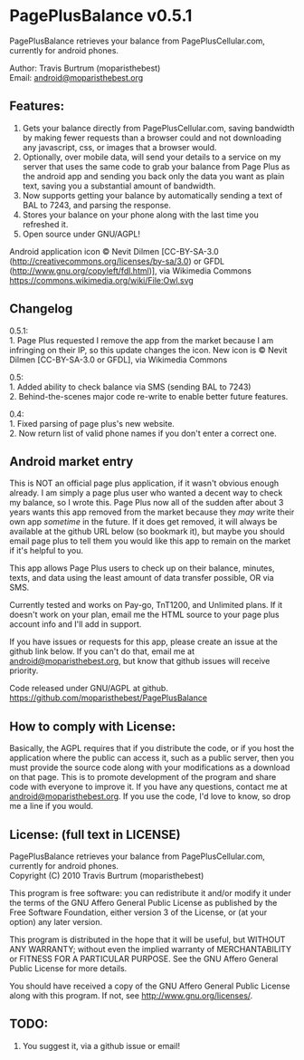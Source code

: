 PagePlusBalance v0.5.1
===========================
PagePlusBalance retrieves your balance from PagePlusCellular.com, currently for android phones.

Author: Travis Burtrum (moparisthebest)  
Email: android@moparisthebest.org

Features:
----------------------
1. Gets your balance directly from PagePlusCellular.com,
saving bandwidth by making fewer requests than a browser
could and not downloading any javascript, css, or images
that a browser would.
2. Optionally, over mobile data, will send your details
to a service on my server that uses the same code to grab
your balance from Page Plus as the android app and sending
you back only the data you want as plain text, saving you
a substantial amount of bandwidth.
3. Now supports getting your balance by automatically
sending a text of BAL to 7243, and parsing the response.
4. Stores your balance on your phone along with the last
time you refreshed it.
5. Open source under GNU/AGPL!

Android application icon © Nevit Dilmen [CC-BY-SA-3.0 (http://creativecommons.org/licenses/by-sa/3.0) or GFDL (http://www.gnu.org/copyleft/fdl.html)], via Wikimedia Commons
https://commons.wikimedia.org/wiki/File:Owl.svg

Changelog
----------------------
0.5.1:  
     1. Page Plus requested I remove the app from the market because I am infringing on their IP, so this update changes the icon.  New icon is © Nevit Dilmen [CC-BY-SA-3.0 or GFDL], via Wikimedia Commons
  
0.5:  
     1. Added ability to check balance via SMS (sending BAL to 7243)  
     2. Behind-the-scenes major code re-write to enable better future features.
  
0.4:  
     1. Fixed parsing of page plus's new website.  
     2. Now return list of valid phone names if you don't enter a correct one.

Android market entry
----------------------
This is NOT an official page plus application, if it wasn't obvious enough already.  I am simply a page plus user who wanted a decent way to check my balance, so I wrote this. Page Plus now all of the sudden after about 3 years wants this app removed from the market because they *may* write their own app *sometime* in the future.  If it does get removed, it will always be available at the github URL below (so bookmark it), but maybe you should email page plus to tell them you would like this app to remain on the market if it's helpful to you.

This app allows Page Plus users to check up on their balance, minutes, texts, and data using the least amount of data transfer possible, OR via SMS.

Currently tested and works on Pay-go, TnT1200, and Unlimited plans. If it doesn't work on your plan, email me the HTML source to your page plus account info and I'll add in support.

If you have issues or requests for this app, please create an issue at the github link below.  If you can't do that, email me at android@moparisthebest.org, but know that github issues will receive priority.

Code released under GNU/AGPL at github.
https://github.com/moparisthebest/PagePlusBalance

How to comply with License:
----------------------
Basically, the AGPL requires that if you distribute the code,
or if you host the application where the public can access it,
such as a public server, then you must provide the source code
along with your modifications as a download on that page.
This is to promote development of the program and share
code with everyone to improve it.  If you have any questions,
contact me at android@moparisthebest.org.  If you use the code,
I'd love to know, so drop me a line if you would.

License: (full text in LICENSE)
----------------------
PagePlusBalance retrieves your balance from PagePlusCellular.com, currently for android phones.  
Copyright (C) 2010 Travis Burtrum (moparisthebest)

This program is free software: you can redistribute it and/or modify
it under the terms of the GNU Affero General Public License as published by
the Free Software Foundation, either version 3 of the License, or
(at your option) any later version.

This program is distributed in the hope that it will be useful,
but WITHOUT ANY WARRANTY; without even the implied warranty of
MERCHANTABILITY or FITNESS FOR A PARTICULAR PURPOSE.  See the
GNU Affero General Public License for more details.

You should have received a copy of the GNU Affero General Public License
along with this program.  If not, see <http://www.gnu.org/licenses/>.

TODO:
----------------------
1. You suggest it, via a github issue or email!
